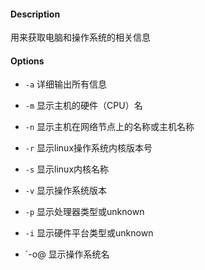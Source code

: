 #### Description

用来获取电脑和操作系统的相关信息

#### Options

- `-a` 详细输出所有信息

- `-m` 显示主机的硬件（CPU）名

- `-n` 显示主机在网络节点上的名称或主机名称

- `-r` 显示linux操作系统内核版本号

- `-s` 显示linux内核名称

- `-v` 显示操作系统版本

- `-p` 显示处理器类型或unknown

- `-i` 显示硬件平台类型或unknown

- `-o@ 显示操作系统名
